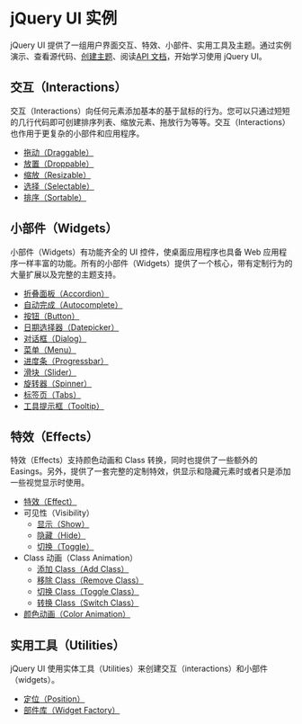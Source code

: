 # jQuery UI 实例

jQuery UI 提供了一组用户界面交互、特效、小部件、实用工具及主题。通过实例演示、查看源代码、[创建主题](//jqueryui.com/themeroller/)、阅读[API 文档](jqueryui-api.html)，开始学习使用 jQuery UI。

## 交互（Interactions）

交互（Interactions）向任何元素添加基本的基于鼠标的行为。您可以只通过短短的几行代码即可创建排序列表、缩放元素、拖放行为等等。交互（Interactions）也作用于更复杂的小部件和应用程序。

*   [拖动（Draggable）](example-draggable.html)
*   [放置（Droppable）](example-droppable.html)
*   [缩放（Resizable）](example-resizable.html)
*   [选择（Selectable）](example-selectable.html)
*   [排序（Sortable）](example-sortable.html)

## 小部件（Widgets）

小部件（Widgets）有功能齐全的 UI 控件，使桌面应用程序也具备 Web 应用程序一样丰富的功能。所有的小部件（Widgets）提供了一个核心，带有定制行为的大量扩展以及完整的主题支持。

*   [折叠面板（Accordion）](example-accordion.html)
*   [自动完成（Autocomplete）](example-autocomplete.html)
*   [按钮（Button）](example-button.html)
*   [日期选择器（Datepicker）](example-datepicker.html)
*   [对话框（Dialog）](example-dialog.html)
*   [菜单（Menu）](example-menu.html)
*   [进度条（Progressbar）](example-progressbar.html)
*   [滑块（Slider）](example-slider.html)
*   [旋转器（Spinner）](example-spinner.html)
*   [标签页（Tabs）](example-tabs.html)
*   [工具提示框（Tooltip）](example-tooltip.html)

## 特效（Effects）

特效（Effects）支持颜色动画和 Class 转换，同时也提供了一些额外的 Easings。另外，提供了一套完整的定制特效，供显示和隐藏元素时或者只是添加一些视觉显示时使用。

*   [特效（Effect）](example-effect.html)
*   可见性（Visibility）
    *   [显示（Show）](example-show.html)
    *   [隐藏（Hide）](example-hide.html)
    *   [切换（Toggle）](example-toggle.html)
*   Class 动画（Class Animation）
    *   [添加 Class（Add Class）](example-addClass.html)
    *   [移除 Class（Remove Class）](example-removeClass.html)
    *   [切换 Class（Toggle Class）](example-toggleClass.html)
    *   [转换 Class（Switch Class）](example-switchClass.html)
*   [颜色动画（Color Animation）](example-animate.html)

## 实用工具（Utilities）

jQuery UI 使用实体工具（Utilities）来创建交互（interactions）和小部件（widgets）。

*   [定位（Position）](example-position.html)
*   [部件库（Widget Factory）](example-widget.html)

